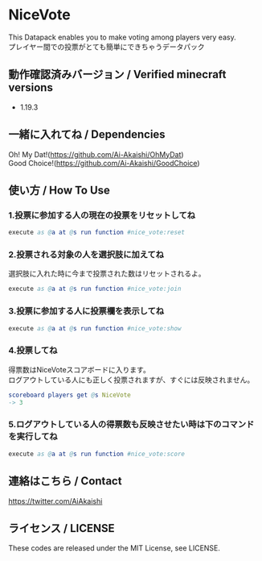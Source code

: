 # NiceVote

This Datapack enables you to make voting among players very easy.  
プレイヤー間での投票がとても簡単にできちゃうデータパック

## 動作確認済みバージョン / Verified minecraft versions

- 1.19.3

## 一緒に入れてね / Dependencies

Oh! My Dat!(<https://github.com/Ai-Akaishi/OhMyDat>)  
Good Choice!(<https://github.com/Ai-Akaishi/GoodChoice>)  

## 使い方 / How To Use

### 1.投票に参加する人の現在の投票をリセットしてね

```nim
execute as @a at @s run function #nice_vote:reset
```

### 2.投票される対象の人を選択肢に加えてね

選択肢に入れた時に今まで投票された数はリセットされるよ。

```nim
execute as @a at @s run function #nice_vote:join
```

### 3.投票に参加する人に投票欄を表示してね

```nim
execute as @a at @s run function #nice_vote:show
```

### 4.投票してね

得票数はNiceVoteスコアボードに入ります。  
ログアウトしている人にも正しく投票されますが、すぐには反映されません。

```nim
scoreboard players get @s NiceVote
-> 3
```

### 5.ログアウトしている人の得票数も反映させたい時は下のコマンドを実行してね

```nim
execute as @a at @s run function #nice_vote:score
```

## 連絡はこちら / Contact

<https://twitter.com/AiAkaishi>

## ライセンス / LICENSE

These codes are released under the MIT License, see LICENSE.
